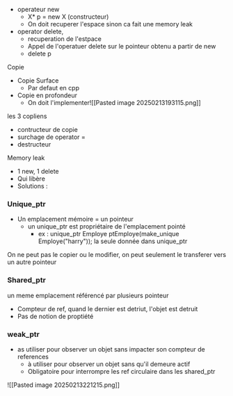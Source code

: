
- operateur new
	- X* p = new X (constructeur)
	- On doit recuperer l'espace sinon ca fait une memory leak
- operator delete, 
	- recuperation de l'estpace 
	- Appel de l'operatuer delete sur le pointeur obtenu a partir de new
	- delete p

Copie 
- Copie Surface
	- Par defaut en cpp
- Copie en profondeur 
	- On doit l'implementer![[Pasted image 20250213193115.png]]


les 3 copliens
- contructeur de copie
- surchage de operator =
- destructeur



Memory leak 
- 1 new, 1 delete 
- Qui libère
- Solutions : 

### Unique_ptr

- Un emplacement mémoire = un pointeur 
	- un unique_ptr est propriétaire de l'emplacement pointé 
		- ex : unique_ptr Employe ptEmploye(make_unique Employe("harry")); 
la seule donnée dans unique_ptr

On ne peut pas le copier ou le modifier, on peut seulement le transferer vers un autre pointeur 

### Shared_ptr
un meme emplacement référencé par plusieurs pointeur
- Compteur de ref, quand le dernier est detriut, l'objet est detruit
- Pas de notion de proptiété 

### weak_ptr
- as utiliser pour observer un objet sans impacter son compteur de references 
	- à utiliser pour observer un objet sans qu'il demeure actif
	- Obligatoire pour interrompre les ref circulaire dans les shared_ptr



![[Pasted image 20250213221215.png]]
